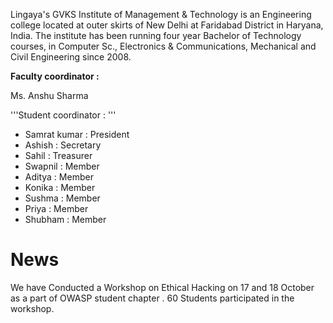 Lingaya's GVKS Institute of Management & Technology is an Engineering
college located at outer skirts of New Delhi at Faridabad District in
Haryana, India. The institute has been running four year Bachelor of
Technology courses, in Computer Sc., Electronics & Communications,
Mechanical and Civil Engineering since 2008.

**Faculty coordinator :**

Ms. Anshu Sharma

'''Student coordinator : '''

  - Samrat kumar : President
  - Ashish : Secretary
  - Sahil : Treasurer
  - Swapnil : Member
  - Aditya : Member
  - Konika : Member
  - Sushma : Member
  - Priya : Member
  - Shubham : Member

# News

We have Conducted a Workshop on Ethical Hacking on 17 and 18 October as
a part of OWASP student chapter . 60 Students participated in the
workshop.